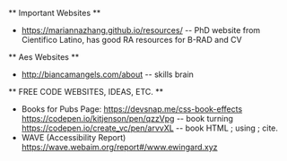 ** Important Websites **
- https://mariannazhang.github.io/resources/ -- PhD website from Cientifico Latino, has good RA resources for B-RAD and CV

** Aes Websites **
- http://biancamangels.com/about -- skills brain

** FREE CODE WEBSITES, IDEAS, ETC. **
- Books for Pubs Page:
    https://devsnap.me/css-book-effects
    https://codepen.io/kitjenson/pen/qzzVpg -- book turning
    https://codepen.io/create_vc/pen/arvvXL -- book HTML ; using ; cite.
- WAVE (Accessibility Report)
    https://wave.webaim.org/report#/www.ewingard.xyz
